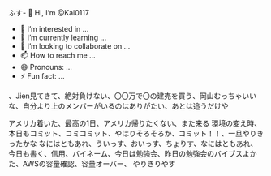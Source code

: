 ふす- 👋 Hi, I’m @Kai0117
- 👀 I’m interested in ...
- 🌱 I’m currently learning ...
- 💞️ I’m looking to collaborate on ...
- 📫 How to reach me ...
- 😄 Pronouns: ...
- ⚡ Fun fact: ...

<!---
Kai0117/Kai0117 is a ✨ special ✨ repository because its `README.md` (this file) appears on your GitHub profile.
You can click the Preview link to take a look at your changes.

リーダーぶるコード、うぇい、昨日できてかなかった、今日も朝から

データベース、アルゴリズム

頭を柔軟に

100日英語日記できた、AWSでデプロイな

夏だな〜,AWS難しいけど側の理解が先や

側の理解が先、tashのチケットとれた

AWSむずい、時間かかるね、でもやる...雨
勉強再開できた、もうちょうでデプロイ完了しそうなのでやりきろ
這い上がる、うぇい、ぎゃく採用、久しぶりにルアン、今日は書くデイ、AWSむず過ぎわろた
集中、今日も書く、スライドも描いていく、ほい、うぅ、進捗よくない、半年はもつのか、結局遠回りが一番の近道では一個一個やるしか
解ききりましょ、git理解する、今日もgit、今日も今日とてgit、クローン、リポジトリ、sudo、ローカルリポジトリ、岡山かえる　よ、岡山かえた　よ
--->、Jien見てきて、絶対負けない、〇〇万で〇の建売を買う、岡山むっちゃいいな、自分より上のメンバーがいるのはありがたい、あとは追うだけや
アメリカ着いた、最高の1日、アメリカ帰りたくない、また来る
環境の変え時、本日もコミット、コミコミット、やはりそろそろか、コミット！！、一旦やりきったかな
なにはともあれ、ういっす、おいっす、ちょりす、なにはともあれ、今日も書く、信用、バイネーム、今日は勉強会、昨日の勉強会のバイブスよかた、AWSの容量確認、容量オーバー、
やりきりやす